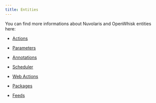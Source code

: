 ```yaml
---
title: Entities
---
```

You can find more informations about Nuvolaris and OpenWhisk entities
here:

- [Actions](#actions.adoc)

- [Parameters](#parameters.adoc)

- [Annotations](#annotations.adoc)

- [Scheduler](#scheduler.adoc)

- [Web Actions](#webactions.adoc)

- [Packages](#packages.adoc)

- [Feeds](#feeds.adoc)
